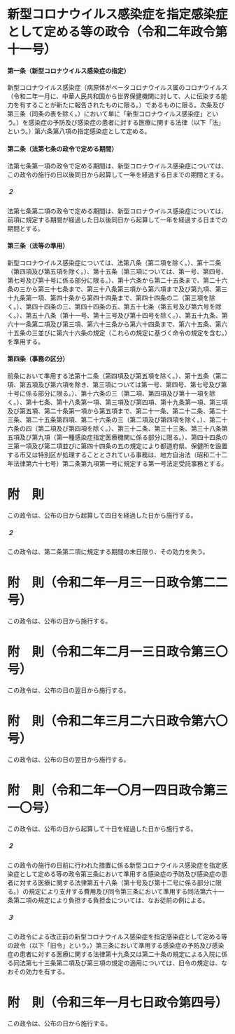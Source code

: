 # 新型コロナウイルス感染症を指定感染症として定める等の政令（令和二年政令第十一号）
#### 第一条（新型コロナウイルス感染症の指定）
新型コロナウイルス感染症（病原体がベータコロナウイルス属のコロナウイルス（令和二年一月に、中華人民共和国から世界保健機関に対して、人に伝染する能力を有することが新たに報告されたものに限る。）であるものに限る。次条及び第三条（同条の表を除く。）において単に「新型コロナウイルス感染症」という。）を感染症の予防及び感染症の患者に対する医療に関する法律（以下「法」という。）第六条第八項の指定感染症として定める。
#### 第二条（法第七条の政令で定める期間）
法第七条第一項の政令で定める期間は、新型コロナウイルス感染症については、この政令の施行の日以後同日から起算して一年を経過する日までの期間とする。
##### ２
法第七条第二項の政令で定める期間は、新型コロナウイルス感染症については、前項に規定する期間が経過した日以後同日から起算して一年を経過する日までの期間とする。
#### 第三条（法等の準用）
新型コロナウイルス感染症については、法第八条（第二項を除く。）、第十二条（第四項及び第五項を除く。）、第十五条（第三項については、第一号、第四号、第七号及び第十号に係る部分に限る。）、第十六条から第二十五条まで、第二十六条の三から第三十七条まで、第三十八条第三項から第六項まで及び第九項、第三十九条第一項、第四十条から第四十四条まで、第四十四条の二（第三項を除く。）、第四十四条の三、第四十四条の五、第五十七条（第五号及び第六号を除く。）、第五十八条（第十一号、第十三号及び第十四号を除く。）、第五十九条、第六十一条第二項及び第三項、第六十三条から第六十四条まで、第六十五条、第六十五条の三並びに第六十六条の規定（これらの規定に基づく命令の規定を含む。）を準用する。
#### 第四条（事務の区分）
前条において準用する法第十二条（第四項及び第五項を除く。）、第十五条（第二項、第五項及び第六項を除き、第三項については第一号、第四号、第七号及び第十号に係る部分に限る。）、第十六条の三（第二項、第四項及び第十一項を除く。）、第十七条、第十八条第一項、第三項及び第四項、第十九条第一項、第三項及び第五項、第二十条第一項から第五項まで、第二十一条、第二十二条、第二十三条、第二十五条第四項、第二十六条の三（第二項及び第四項を除く。）、第二十六条の四（第二項及び第四項を除く。）、第三十二条、第三十三条、第三十八条第五項及び第九項（第一種感染症指定医療機関に係る部分に限る。）、第四十四条の三第一項及び第二項並びに第四十四条の五の規定により都道府県、保健所を設置する市又は特別区が処理することとされている事務は、地方自治法（昭和二十二年法律第六十七号）第二条第九項第一号に規定する第一号法定受託事務とする。
# 附　則
この政令は、公布の日から起算して四日を経過した日から施行する。
##### ２
この政令は、第二条第二項に規定する期間の末日限り、その効力を失う。
# 附　則（令和二年一月三一日政令第二二号）
この政令は、公布の日から施行する。
# 附　則（令和二年二月一三日政令第三〇号）
この政令は、公布の日の翌日から施行する。
# 附　則（令和二年三月二六日政令第六〇号）
この政令は、公布の日の翌日から施行する。
# 附　則（令和二年一〇月一四日政令第三一〇号）
この政令は、公布の日から起算して十日を経過した日から施行する。
##### ２
この政令の施行の日前に行われた措置に係る新型コロナウイルス感染症を指定感染症として定める等の政令第三条において準用する感染症の予防及び感染症の患者に対する医療に関する法律第五十八条（第十号及び第十二号に係る部分に限る。）の規定により支弁する費用及び同令第三条において準用する同法第六十一条第二項の規定により負担する負担金については、なお従前の例による。
##### ３
この政令による改正前の新型コロナウイルス感染症を指定感染症として定める等の政令（以下「旧令」という。）第三条において準用する感染症の予防及び感染症の患者に対する医療に関する法律第十九条又は第二十条の規定による入院に係る同法第七十三条第二項及び第三項の規定の適用については、旧令の規定は、なおその効力を有する。
# 附　則（令和三年一月七日政令第四号）
この政令は、公布の日から施行する。

